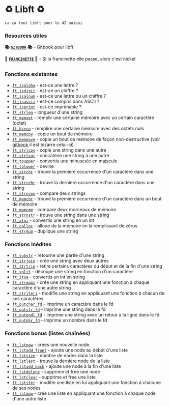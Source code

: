 # ♻️ Libft ♻️

`ca za tout libft pour le 42 ouioui`



### Resources utiles

**📚 [`GITBOOK`](https://42-cursus.gitbook.io/guide/rank-00/libft) 📚** - Gitbook pour libft

**🧪 [`FRANCINETTE`](https://github.com/xicodomingues/francinette) 🧪** - Si la francinette elle passe, alors c'est nickel

## 

### Fonctions existantes

- [`ft_isalpha`](ft_isalpha.c) - est-ce une lettre ?
- [`ft_isdigit`](ft_isdigit.c) - est-ce un chiffre ?
- [`ft_isalnum`](ft_isalnum.c) - est-ce une lettre ou un chiffre ?
- [`ft_isascii`](ft_isascii.c) - est-ce compris dans ASCII ?
- [`ft_isprint`](ft_isprint.c) - est-ce imprimable ?
- [`ft_strlen`](ft_strlen.c) - longueur d'une string
- [`ft_memset`](ft_memset.c) - remplir une certaine mémoire avec un certain caractère (octet)
- [`ft_bzero`](ft_bzero.c) - remplire une certaine mémoire avec des octets nuls
- [`ft_memcpy`](ft_memcpy.c)	- copie un bout de mémoire
- [`ft_memmove`](ft_memmove.c) - copie un bout de mémoire de façon non-destructive (voir [gitbook](https://42-cursus.gitbook.io/guide/rank-00/libft/libc-functions/ft_memmove) il est bizarre celui-ci)
- [`ft_strlcpy`](ft_strlcpy.c)	- copie une string dans une autre
- [`ft_strlcat`](ft_strlcat.c) - concatène une string à une autre
- [`ft_toupper`](ft_toupper.c)	- convertis une minuscule en majscule
- [`ft_tolower`](ft_tolower.c) - devine
- [`ft_strchr`](ft_strchr.c)	- trouve la première occurrence d'un caractère dans une string
- [`ft_strrchr`](ft_strrchr.c)	- trouve la dernière occurrence d'un caractère dans une string
- [`ft_strncmp`](ft_strncmp.c) - compare deux strings
- [`ft_memchr`](ft_memchr.c)	- trouve la première occurrence d'un caractère dans un bout de mémoire
- [`ft_memcmp`](ft_memcmp.c) - compare deux morceaux de mémoire
- [`ft_strnstr`](ft_strnstr.c) - trouve une string dans une string
- [`ft_atoi`](ft_atoi.c) - convertis une string en un int
- [`ft_calloc`](ft_calloc.c) - alloue de la mémoire en la remplissant de zéros
- [`ft_strdup`](ft_strdup.c) - duplique une string

### Fonctions inédites

- [`ft_substr`](ft_substr.c)	- retourne une partie d'une string
- [`ft_strjoin`](ft_strjoin.c)	- crée une string avec deux autres
- [`ft_strtrim`](ft_strtrim.c)	- retire certains caractères du début et de la fin d'une string
- [`ft_split`](ft_split.c)	- découpe une string en fonction d'un caractère
- [`ft_itoa`](ft_itoa.c)	- convertis un int en string
- [`ft_strmapi`](ft_strmapi.c)	- crée une string en appliquant une fonction à chaque caractère d'une autre string
- [`ft_striteri`](ft_striteri.c)	- modifie une string en appliquant une fonction à chacun de ses caractères
- [`ft_putchar_fd`](ft_putchar_fd.c)	- imprime un caractère dans le fd
- [`ft_putstr_fd`](ft_putstr_fd.c)	- imprime une string dans le fd
- [`ft_putendl_fd`](ft_putendl_fd.c)	- imprime une string avec un retour à la ligne dans le fd
- [`ft_putnbr_fd`](ft_putnbr_fd.c) - imprime un nombre dans le fd

### Fonctions bonus (listes chaînées)

- [`ft_lstnew`](ft_lstnew.c)	- crées une nouvelle node
- [`ft_lstadd_front`](ft_lstadd_front.c)	- ajoute une node au début d'une liste
- [`ft_lstsize`](ft_lstsize.c)	- nombre de nodes dans la liste
- [`ft_lstlast`](ft_lstlast.c)	- trouve la dernière node de la liste
- [`ft_lstadd_back`](ft_lstadd_back.c)	- ajoute une node à la fin d'une liste
- [`ft_lstdelone`](ft_lstdelone.c)	- supprime et free une node
- [`ft_lstclear`](ft_lstclear.c)	- supprime et free une liste
- [`ft_lstiter`](ft_lstiter.c)	- modifie une liste en lui appliquant une fonction à chacune de ses nodes
- [`ft_lstmap`](ft_lstmap.c) - crée une liste en appliquant une fonction à chaque node d'une autre liste



